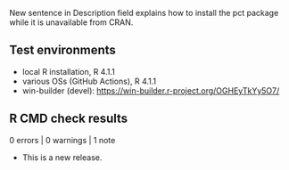 New sentence in Description field explains how to install the pct package while it is unavailable from CRAN.

## Test environments

* local R installation, R 4.1.1
* various OSs (GitHub Actions), R 4.1.1
* win-builder (devel): https://win-builder.r-project.org/OGHEyTkYy5O7/

## R CMD check results

0 errors | 0 warnings | 1 note

* This is a new release.
